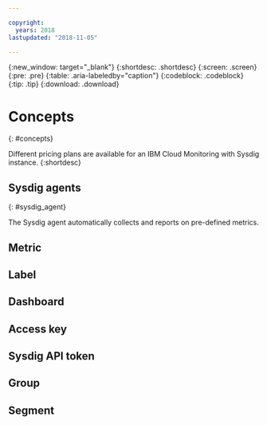 ```yaml
---

copyright:
  years: 2018
lastupdated: "2018-11-05"

---
```


{:new_window: target="_blank"}
{:shortdesc: .shortdesc}
{:screen: .screen}
{:pre: .pre}
{:table: .aria-labeledby="caption"}
{:codeblock: .codeblock}
{:tip: .tip}
{:download: .download}


# Concepts
{: #concepts}

Different pricing plans are available for an IBM Cloud Monitoring with Sysdig instance.
{:shortdesc}

## Sysdig agents
{: #sysdig_agent}

The Sysdig agent automatically collects and reports on pre-defined metrics. 

## Metric

## Label

## Dashboard

## Access key

## Sysdig API token

## Group

## Segment


